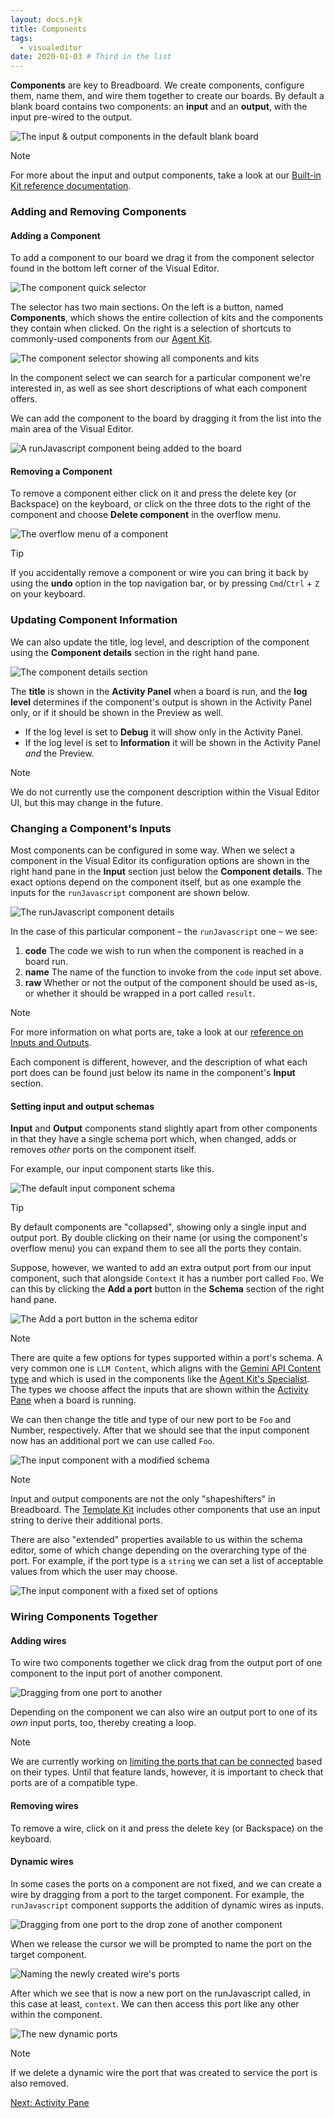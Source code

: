```yaml
---
layout: docs.njk
title: Components
tags:
  - visualeditor
date: 2020-01-03 # Third in the list
---
```


**Components** are key to Breadboard. We create components, configure them, name them, and wire them together to create our boards. By default a blank board contains two components: an **input** and an **output**, with the input pre-wired to the output.

![The input & output components in the default blank board](/breadboard/static/images/using-the-visual-editor/input-output.png)

> [!NOTE]
> For more about the input and output components, take a look at our [Built-in Kit reference documentation](../../reference/kits/built-in/).

### Adding and Removing Components

#### Adding a Component

To add a component to our board we drag it from the component selector found in the bottom left corner of the Visual Editor.

![The component quick selector](/breadboard/static/images/shared/component-selector.png)

The selector has two main sections. On the left is a button, named **Components**, which shows the entire collection of kits and the components they contain when clicked. On the right is a selection of shortcuts to commonly-used components from our [Agent Kit](../../reference/kits/agent-kit/).

![The component selector showing all components and kits](/breadboard/static/images/using-the-visual-editor/all-component-selector.png)

In the component select we can search for a particular component we're interested in, as well as see short descriptions of what each component offers.

We can add the component to the board by dragging it from the list into the main area of the Visual Editor.

![A runJavascript component being added to the board](/breadboard/static/images/using-the-visual-editor/drag-node.png)

#### Removing a Component

To remove a component either click on it and press the delete key (or Backspace) on the keyboard, or click on the three dots to the right of the component and choose **Delete component** in the overflow menu.

![The overflow menu of a component](/breadboard/static/images/using-the-visual-editor/component-overflow.png)

> [!TIP]
> If you accidentally remove a component or wire you can bring it back by using the **undo** option in the top navigation bar, or by pressing `Cmd`/`Ctrl` + `Z` on your keyboard.

### Updating Component Information

We can also update the title, log level, and description of the component using the **Component details** section in the right hand pane.

![The component details section](/breadboard/static/images/using-the-visual-editor/component-details.png)

The **title** is shown in the **Activity Panel** when a board is run, and the **log level** determines if the component's output is shown in the Activity Panel only, or if it should be shown in the Preview as well.

- If the log level is set to **Debug** it will show only in the Activity Panel.
- If the log level is set to **Information** it will be shown in the Activity Panel _and_ the Preview.

> [!NOTE]
> We do not currently use the component description within the Visual Editor UI, but this may change in the future.

### Changing a Component's Inputs

Most components can be configured in some way. When we select a component in the Visual Editor its configuration options are shown in the right hand pane in the **Input** section just below the **Component details**. The exact options depend on the component itself, but as one example the inputs for the `runJavascript` component are shown below.

![The runJavascript component details](/breadboard/static/images/using-the-visual-editor/runjavascript-inputs.png)

In the case of this particular component – the `runJavascript` one – we see:

1. **code** The code we wish to run when the component is reached in a board run.
2. **name** The name of the function to invoke from the `code` input set above.
3. **raw** Whether or not the output of the component should be used as-is, or whether it should be wrapped in a port called `result`.

> [!NOTE]
> For more information on what ports are, take a look at our [reference on Inputs and Outputs](../io/).

Each component is different, however, and the description of what each port does can be found just below its name in the component's **Input** section.

#### Setting input and output schemas

**Input** and **Output** components stand slightly apart from other components in that they have a single schema port which, when changed, adds or removes _other_ ports on the component itself.

For example, our input component starts like this.

![The default input component schema](/breadboard/static/images/using-the-visual-editor/default-input.png)

> [!TIP]
> By default components are "collapsed", showing only a single input and output port. By double clicking on their name (or using the component's overflow menu) you can expand them to see all the ports they contain.

Suppose, however, we wanted to add an extra output port from our input component, such that alongside `Context` it has a number port called `Foo`. We can this by clicking the **Add a port** button in the **Schema** section of the right hand pane.

![The Add a port button in the schema editor](/breadboard/static/images/using-the-visual-editor/add-a-port.png)

> [!NOTE]
> There are quite a few options for types supported within a port's schema. A very common one is `LLM Content`, which aligns with the [Gemini API Content type](https://ai.google.dev/api/rest/v1/Content) and which is used in the components like the [Agent Kit's Specialist](../../kits/agents/#specialist). The types we choose affect the inputs that are shown within the [Activity Pane](../activity-pane/) when a board is running.

We can then change the title and type of our new port to be `Foo` and Number, respectively. After that we should see that the input component now has an additional port we can use called `Foo`.

![The input component with a modified schema](/breadboard/static/images/using-the-visual-editor/input-post-change.png)

> [!NOTE]
> Input and output components are not the only "shapeshifters" in Breadboard. The [Template Kit](../../reference/kits/built-in/) includes other components that use an input string to derive their additional ports.

There are also "extended" properties available to us within the schema editor, some of which change depending on the overarching type of the port. For example, if the port type is a `string` we can set a list of acceptable values from which the user may choose.

![The input component with a fixed set of options](/breadboard/static/images/using-the-visual-editor/string-enumeration.png)

### Wiring Components Together

#### Adding wires

To wire two components together we click drag from the output port of one component to the input port of another component.

![Dragging from one port to another](/breadboard/static/images/using-the-visual-editor/wire-nodes.png)

Depending on the component we can also wire an output port to one of its _own_ input ports, too, thereby creating a loop.

> [!NOTE]
> We are currently working on [limiting the ports that can be connected](https://github.com/breadboard-ai/breadboard/issues/2298) based on their types. Until that feature lands, however, it is important to check that ports are of a compatible type.

#### Removing wires

To remove a wire, click on it and press the delete key (or Backspace) on the keyboard.

#### Dynamic wires

In some cases the ports on a component are not fixed, and we can create a wire by dragging from a port to the target component. For example, the `runJavascript` component supports the addition of dynamic wires as inputs.

![Dragging from one port to the drop zone of another component](/breadboard/static/images/using-the-visual-editor/drop-zone.png)

When we release the cursor we will be prompted to name the port on the target component.

![Naming the newly created wire's ports](/breadboard/static/images/using-the-visual-editor/create-new-wire.png)

After which we see that is now a new port on the runJavascript called, in this case at least, `context`. We can then access this port like any other within the component.

![The new dynamic ports](/breadboard/static/images/using-the-visual-editor/updated-ports.png)

> [!NOTE]
> If we delete a dynamic wire the port that was created to service the port is also removed.

[Next: Activity Pane](../activity-pane/)

